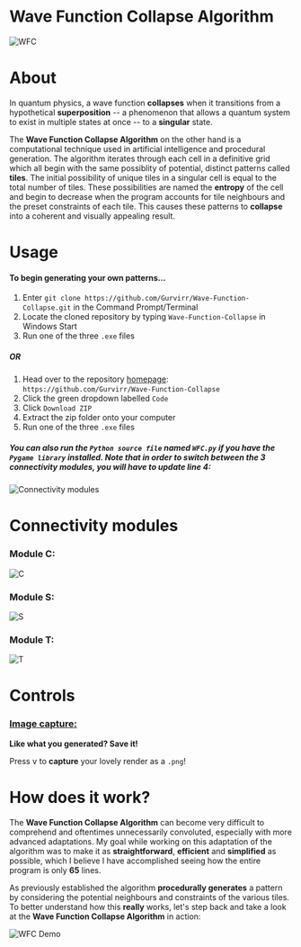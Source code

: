 # Wave Function Collapse Algorithm
![WFC](https://github.com/Gurvirr/Wave-Function-Collapse/assets/99685253/38dd3c3f-5120-4cde-8d66-8e03273abbf1)

# About
In quantum physics, a wave function **collapses** when it transitions from a hypothetical **superposition** -- a phenomenon that allows a quantum system to exist in multiple states at once -- to a **singular** state. 

The **Wave Function Collapse Algorithm** on the other hand is a computational technique used in artificial intelligence and procedural generation. The algorithm iterates through each cell in a definitive grid which all begin with the same possiblity of potential, distinct patterns called **tiles**. The initial possibility of unique tiles in a singular cell is equal to the total number of tiles. These possibilities are named the **entropy** of the cell and begin to decrease when the program accounts for tile neighbours and the preset constraints of each tile. This causes these patterns to **collapse** into a coherent and visually appealing result.

# Usage
#### To begin generating your own patterns...
1. Enter  `git clone https://github.com/Gurvirr/Wave-Function-Collapse.git` in the Command Prompt/Terminal
2. Locate the cloned repository by typing `Wave-Function-Collapse` in Windows Start
3. Run one of the three `.exe` files

##### OR

1. Head over to the repository [homepage](https://github.com/Gurvirr/Wave-Function-Collapse "homepage"): `https://github.com/Gurvirr/Wave-Function-Collapse` 
2. Click the green dropdown labelled `Code`
3. Click `Download ZIP`
4. Extract the zip folder onto your computer
5. Run one of the three `.exe` files


##### You can also run the `Python source file` named `WFC.py` if you have the `Pygame library` installed. Note that in order to switch between the 3 connectivity modules, you will have to update line 4:
![Connectivity modules](https://github.com/Gurvirr/Wave-Function-Collapse/assets/99685253/e4685f11-44a9-4e16-b3aa-ca506ca80d01)

# Connectivity modules
### Module C:
![C](https://github.com/Gurvirr/Wave-Function-Collapse/assets/99685253/a616154a-cf8b-488d-a377-cdcfd84eb172)

### Module S:
![S](https://github.com/Gurvirr/Wave-Function-Collapse/assets/99685253/5b6b191f-4110-4446-9469-79cbc4ada0b9)

### Module T:
![T](https://github.com/Gurvirr/Wave-Function-Collapse/assets/99685253/a4c2e6fc-76bb-4499-995a-2dfe346eeeba)

# Controls
### <ins>Image capture:</ins>
**Like what you generated? Save it!**

Press <kbd>v</kbd> to **capture** your lovely render as a ``.png``!

# How does it work?

The **Wave Function Collapse Algorithm** can become very difficult to comprehend and oftentimes unnecessarily convoluted, especially with more advanced adaptations. My goal while working on this adaptation of the algorithm was to make it as **straightforward**, **efficient** and **simplified** as possible, which I believe I have accomplished seeing how the entire program is only **65** lines.

As previously established the algorithm **procedurally generates** a pattern by considering the potential neighbours and constraints of the various tiles. To better understand how this **really** works, let's step back and take a look at the **Wave Function Collapse Algorithm** in action:

![WFC Demo](https://github.com/Gurvirr/Wave-Function-Collapse/assets/99685253/04c5f75f-4176-45bd-b9de-827d62194e84)
